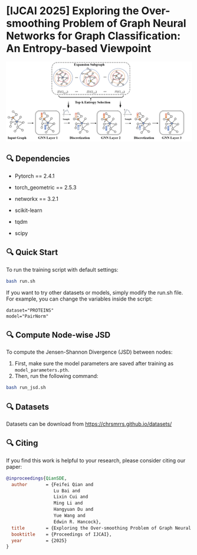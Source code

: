 # [IJCAI 2025] Exploring the Over-smoothing Problem of Graph Neural Networks for Graph Classification: An Entropy-based Viewpoint

<img src=".\Framework.png">  

## 🔍 Dependencies

- Pytorch == 2.4.1 

- torch_geometric == 2.5.3

- networkx == 3.2.1
- scikit-learn
- tqdm
- scipy

## 🔍 Quick Start

To run the training script with default settings:

```bash
bash run.sh
```
If you want to try other datasets or models, simply modify the run.sh file. For example, you can change the variables inside the script:
```
dataset="PROTEINS"
model="PairNorm"
```


## 🔍 Compute Node-wise JSD

To compute the Jensen-Shannon Divergence (JSD) between nodes:

1. First, make sure the model parameters are saved after training as `model_parameters.pth`.
2. Then, run the following command:

```bash
bash run_jsd.sh
```

## 🔍 Datasets
 Datasets can be download from https://chrsmrrs.github.io/datasets/

## 🔍 Citing

If you find this work is helpful to your research, please consider citing our paper:
```bibtex
@inproceedings{QianSDE,
  author       = {Feifei Qian and
                  Lu Bai and
                  Lixin Cui and
                  Ming Li and
                  Hangyuan Du and
                  Yue Wang and
                  Edwin R. Hancock},
  title        = {Exploring the Over-smoothing Problem of Graph Neural Networks for Graph Classification: An Entropy-based Viewpoint},
  booktitle    = {Proceedings of IJCAI},
  year         = {2025}
}
```


